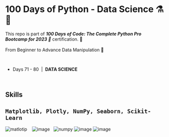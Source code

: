 # 100 Days of Python - Data Science ⚗️🧬

This repo is part of <b><i>100 Days of Code: The Complete Python Pro Bootcamp for 2023  🐍</i></b>  certification.
 🚀<br />
<br />
From Beginner to Advance Data Manipulation <b></b> 🔬

<br />
<ul>
<li>Days 71 - 80 &nbsp;|&nbsp; <b>DATA SCIENCE</b></li>
</ul>

<br />


## Skills

## `Matplotlib, Plotly, NumPy, Seaborn, Scikit-Learn`
![matlotip](https://user-images.githubusercontent.com/53910160/216716759-a6158204-4094-4b97-9661-0e61abc0a3d1.png) &nbsp;&nbsp;
![image](https://user-images.githubusercontent.com/53910160/216717173-2baa838e-69ea-4022-b9ef-76134aa779f2.png) &nbsp;
![numpy](https://user-images.githubusercontent.com/53910160/216781608-48f2c9a4-b105-41a1-bfeb-dc2f4510c2c2.png)
![image](https://user-images.githubusercontent.com/53910160/217071046-532a6ef0-76a9-4028-8dbe-898c314ac253.png)
![image](https://user-images.githubusercontent.com/53910160/217071349-e5fdc030-abf2-429b-9a2b-a0f154761e3f.png)
